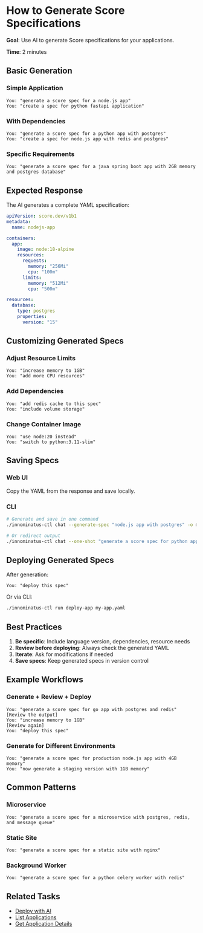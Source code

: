 # How to Generate Score Specifications

**Goal**: Use AI to generate Score specifications for your applications.

**Time**: 2 minutes

## Basic Generation

### Simple Application

```
You: "generate a score spec for a node.js app"
You: "create a spec for python fastapi application"
```

### With Dependencies

```
You: "generate a score spec for a python app with postgres"
You: "create a spec for node.js app with redis and postgres"
```

### Specific Requirements

```
You: "generate a score spec for a java spring boot app with 2GB memory and postgres database"
```

## Expected Response

The AI generates a complete YAML specification:

```yaml
apiVersion: score.dev/v1b1
metadata:
  name: nodejs-app

containers:
  app:
    image: node:18-alpine
    resources:
      requests:
        memory: "256Mi"
        cpu: "100m"
      limits:
        memory: "512Mi"
        cpu: "500m"

resources:
  database:
    type: postgres
    properties:
      version: "15"
```

## Customizing Generated Specs

### Adjust Resource Limits

```
You: "increase memory to 1GB"
You: "add more CPU resources"
```

### Add Dependencies

```
You: "add redis cache to this spec"
You: "include volume storage"
```

### Change Container Image

```
You: "use node:20 instead"
You: "switch to python:3.11-slim"
```

## Saving Specs

### Web UI
Copy the YAML from the response and save locally.

### CLI
```bash
# Generate and save in one command
./innominatus-ctl chat --generate-spec "node.js app with postgres" -o my-app.yaml

# Or redirect output
./innominatus-ctl chat --one-shot "generate a score spec for python app with redis" > app.yaml
```

## Deploying Generated Specs

After generation:

```
You: "deploy this spec"
```

Or via CLI:
```bash
./innominatus-ctl run deploy-app my-app.yaml
```

## Best Practices

1. **Be specific**: Include language version, dependencies, resource needs
2. **Review before deploying**: Always check the generated YAML
3. **Iterate**: Ask for modifications if needed
4. **Save specs**: Keep generated specs in version control

## Example Workflows

### Generate + Review + Deploy
```
You: "generate a score spec for go app with postgres and redis"
[Review the output]
You: "increase memory to 1GB"
[Review again]
You: "deploy this spec"
```

### Generate for Different Environments
```
You: "generate a score spec for production node.js app with 4GB memory"
You: "now generate a staging version with 1GB memory"
```

## Common Patterns

### Microservice
```
You: "generate a score spec for a microservice with postgres, redis, and message queue"
```

### Static Site
```
You: "generate a score spec for a static site with nginx"
```

### Background Worker
```
You: "generate a score spec for a python celery worker with redis"
```

## Related Tasks

- [Deploy with AI](./deploy-with-ai.md)
- [List Applications](./list-applications.md)
- [Get Application Details](./get-application-details.md)
